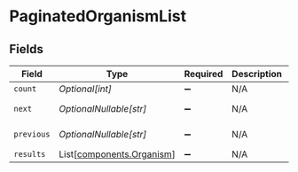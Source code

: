 # PaginatedOrganismList


## Fields

| Field                                                            | Type                                                             | Required                                                         | Description                                                      | Example                                                          |
| ---------------------------------------------------------------- | ---------------------------------------------------------------- | ---------------------------------------------------------------- | ---------------------------------------------------------------- | ---------------------------------------------------------------- |
| `count`                                                          | *Optional[int]*                                                  | :heavy_minus_sign:                                               | N/A                                                              | 123                                                              |
| `next`                                                           | *OptionalNullable[str]*                                          | :heavy_minus_sign:                                               | N/A                                                              | http://api.example.org/accounts/?offset=400&limit=100            |
| `previous`                                                       | *OptionalNullable[str]*                                          | :heavy_minus_sign:                                               | N/A                                                              | http://api.example.org/accounts/?offset=200&limit=100            |
| `results`                                                        | List[[components.Organism](../../models/components/organism.md)] | :heavy_minus_sign:                                               | N/A                                                              |                                                                  |